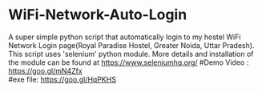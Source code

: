# WiFi-Network-Auto-Login
A super simple python script that automatically login to my hostel WiFi Network Login page(Royal Paradise Hostel, Greater Noida, Uttar Pradesh).
This script uses 'selenium' python module. More details and installation of the module can be found at https://www.seleniumhq.org/ 
#Demo Video : 
https://goo.gl/mN4Zfx  
#exe file: https://goo.gl/HqPKHS  

